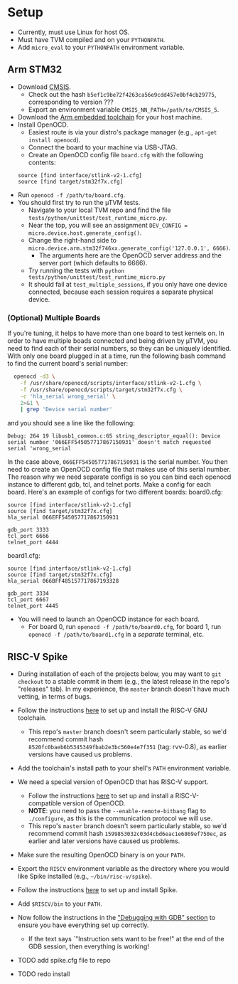 <!-- - TODO add RPC auto-restart script to this repo and explain this snippet in `tune_relay_microtvm.py`
```python
RPC_SERVER_DEV_CONFIG_BASE = f'/home/lweber/micro-rpc-tempdirs'
for i in range(10):
    DEV_CONFIG['server_port'] = 6666 + i
    with open(f'{RPC_SERVER_DEV_CONFIG_BASE}/{i}/utvm_dev_config.json', 'w') as f:
        json.dump(DEV_CONFIG, f, indent=4)
``` -->

# Setup
- Currently, must use Linux for host OS.
- Must have TVM compiled and on your `PYTHONPATH`.
- Add `micro_eval` to your `PYTHONPATH` environment variable.

## Arm STM32
- Download [CMSIS](https://github.com/ARM-software/CMSIS_5).
  - Check out the hash `b5ef1c9be72f4263ca56e9cdd457e0bf4cb29775`, corresponding to version ???
  - Export an environment variable `CMSIS_NN_PATH=/path/to/CMSIS_5`.
- Download the [Arm embedded toolchain](https://developer.arm.com/tools-and-software/open-source-software/developer-tools/gnu-toolchain/gnu-rm/downloads) for your host machine.
- Install OpenOCD.
  - Easiest route is via your distro's package manager (e.g., `apt-get install openocd`).
  - Connect the board to your machine via USB-JTAG.
  - Create an OpenOCD config file `board.cfg` with the following contents:
  ```
  source [find interface/stlink-v2-1.cfg]
  source [find target/stm32f7x.cfg]
  ```
- Run `openocd -f /path/to/board.cfg`.
- You should first try to run the µTVM tests.
  - Navigate to your local TVM repo and find the file `tests/python/unittest/test_runtime_micro.py`.
  - Near the top, you will see an assignment `DEV_CONFIG = micro.device.host.generate_config()`.
  - Change the right-hand side to `micro.device.arm.stm32f746xx.generate_config('127.0.0.1', 6666)`.
    - The arguments here are the OpenOCD server address and the server port (which defaults to 6666).
  - Try running the tests with `python tests/python/unittest/test_runtime_micro.py`
  - It should fail at `test_multiple_sessions`, if you only have one device connected, because each session requires a separate physical device.

### (Optional) Multiple Boards
If you're tuning, it helps to have more than one board to test kernels on.
In order to have multiple boads connected and being driven by µTVM, you need to find each of their serial numbers, so they can be uniquely identified.
With only one board plugged in at a time, run the following bash command to find the current board's serial number:
```bash
  openocd -d3 \
    -f /usr/share/openocd/scripts/interface/stlink-v2-1.cfg \
    -f /usr/share/openocd/scripts/target/stm32f7x.cfg \
    -c 'hla_serial wrong_serial' \
    2>&1 \
    | grep 'Device serial number'
```
and you should see a line like the following:
```
Debug: 264 19 libusb1_common.c:65 string_descriptor_equal(): Device serial number '066EFF545057717867150931' doesn't match requested serial 'wrong_serial
```
In the case above, `066EFF545057717867150931` is the serial number.
You then need to create an OpenOCD config file that makes use of this serial number.
The reason why we need separate configs is so you can bind each openocd instance to different gdb, tcl, and telnet ports.
Make a config for each board.
Here's an example of configs for two different boards:
board0.cfg:
```
source [find interface/stlink-v2-1.cfg]
source [find target/stm32f7x.cfg]
hla_serial 066EFF545057717867150931

gdb_port 3333
tcl_port 6666
telnet_port 4444
```
board1.cfg:
```
source [find interface/stlink-v2-1.cfg]
source [find target/stm32f7x.cfg]
hla_serial 066BFF485157717867193328

gdb_port 3334
tcl_port 6667
telnet_port 4445
```
- You will need to launch an OpenOCD instance for each board.
  - For board 0, run `openocd -f /path/to/board0.cfg`, for board 1, run `openocd -f /path/to/board1.cfg` in a *separate* terminal, etc.

## RISC-V Spike
- During installation of each of the projects below, you may want to `git checkout` to a stable commit in them (e.g., the latest release in the repo's "releases" tab).  In my experience, the `master` branch doesn't have much vetting, in terms of bugs.

- Follow the instructions [here](https://github.com/riscv/riscv-gnu-toolchain) to set up and install the RISC-V GNU toolchain.
  - This repo's `master` branch doesn't seem particularly stable, so we'd recommend commit hash `8520fc0baeb6b5345349fbab2e3bc560e4e7f351` (tag: rvv-0.8), as earlier versions have caused us problems.
- Add the toolchain's install path to your shell's `PATH` environment variable.
- We need a special version of OpenOCD that has RISC-V support.
  - Follow the instructions [here](https://github.com/riscv/riscv-openocd) to set up and install a RISC-V-compatible version of OpenOCD.
  - **NOTE**: you need to pass the `--enable-remote-bitbang` flag to `./configure`, as this is the communication protocol we will use.
  - This repo's `master` branch doesn't seem particularly stable, so we'd recommend commit hash `1599853032c03d4cbd6eac1e6869ef750ec`, as earlier and later versions have caused us problems.
- Make sure the resulting OpenOCD binary is on your `PATH`.
- Export the `RISCV` environment variable as the directory where you would like Spike installed (e.g., `~/bin/risc-v/spike`).
- Follow the instructions [here](https://github.com/riscv/riscv-isa-sim) to set up and install Spike.
- Add `$RISCV/bin` to your `PATH`.
- Now follow the instructions in the ["Debugging with GDB" section](https://github.com/riscv/riscv-isa-sim#debugging-with-gdb) to ensure you have everything set up correctly.
  - If the text says `"Instruction sets want to be free!" at the end of the GDB session, then everything is working!
- TODO add spike.cfg file to repo
- TODO redo install

